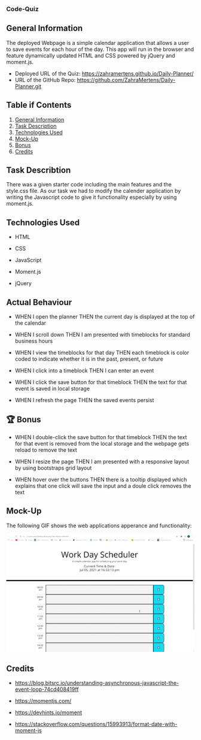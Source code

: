 ### Code-Quiz

## General Information

The deployed Webpage is a simple calendar application that allows a user to save events for each hour of the day. This app will run in the browser and feature dynamically updated HTML and CSS powered by jQuery and moment.js.

* Deployed URL of the Quiz: https://zahramertens.github.io/Daily-Planner/
* URL of the GitHub Repo: https://github.com/ZahraMertens/Daily-Planner.git


## Table if Contents
1. [General Information](#general-informaion)
2. [Task Description](#task-description)
3. [Technologies Used](#technologies-used)
4. [Mock-Up](#mock-up)
5. [Bonus](#bonus)
6. [Credits](#credits)


## Task Describtion

There was a given starter code including the main features and the style.css file. As our task we had to modify the calender application by writing the Javascript code to give it functionality especially by using moment.js. 

## Technologies Used

* HTML

* CSS

* JavaScript

* Moment.js

* jQuery



## Actual Behaviour

* WHEN I open the planner THEN the current day is displayed at the top of the calendar

* WHEN I scroll down THEN I am presented with timeblocks for standard business hours

* WHEN I view the timeblocks for that day THEN each timeblock is color coded to indicate whether it is in the past, present, or future

* WHEN I click into a timeblock THEN I can enter an event

* WHEN I click the save button for that timeblock THEN the text for that event is saved in local storage

* WHEN I refresh the page THEN the saved events persist


## 🏆 Bonus

* WHEN I double-click the save button for that timeblock THEN the text for that event is removed from the local storage and the webpage gets reload to remove the text 

* WHEN I resize the page THEN I am presented with a responsive layout by using bootstraps grid layout

* WHEN hover over the buttons THEN there is a tooltip displayed which explains that one click will save the input and a doule click removes the text

## Mock-Up

The following GIF shows the web applications apperance and functionality:

![Code-Quiz-Demo](./assets/images/daily-planner.gif)

## Credits

* https://blog.bitsrc.io/understanding-asynchronous-javascript-the-event-loop-74cd408419ff

* https://momentjs.com/

* https://devhints.io/moment

* https://stackoverflow.com/questions/15993913/format-date-with-moment-js
